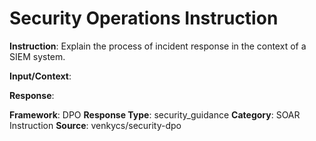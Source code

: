 # Security Operations Instruction

**Instruction**: Explain the process of incident response in the context of a SIEM system.

**Input/Context**: 

**Response**: 

**Framework**: DPO
**Response Type**: security_guidance
**Category**: SOAR Instruction
**Source**: venkycs/security-dpo
